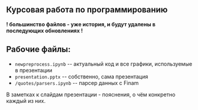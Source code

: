 ## Курсовая работа по программированию

**! большинство файлов - уже история, и будут удалены в последующих обновлениях !**

## Рабочие файлы:

- `newpreprocess.ipynb` -- актуальный код и все графики, используемые в презентации
- `presentation.pptx` -- собственно, сама презентация
- `/quotes/parsers.ipynb` -- парсер данных с Finam

В заметках к слайдам презентации - пояснения, о чём конкретно каждый из них. 
